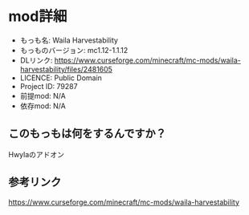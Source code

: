 # mod詳細

- もっも名: Waila Harvestability
- もっものバージョン: mc1.12-1.1.12 	
- DLリンク: https://www.curseforge.com/minecraft/mc-mods/waila-harvestability/files/2481605
- LICENCE: Public Domain
- Project ID: 79287
- 前提mod: N/A
- 依存mod: N/A

## このもっもは何をするんですか？
Hwylaのアドオン

## 参考リンク
https://www.curseforge.com/minecraft/mc-mods/waila-harvestability